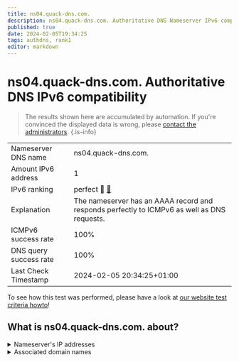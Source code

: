 ```yaml
---
title: ns04.quack-dns.com.
description: ns04.quack-dns.com. Authoritative DNS Nameserver IPv6 compatibility
published: true
date: 2024-02-05T19:34:25
tags: authdns, rank1
editor: markdown
---
```


# ns04.quack-dns.com. Authoritative DNS IPv6 compatibility

> The results shown here are accumulated by automation. If you're convinced the displayed data is wrong, please [contact the administrators](/howto/chat). 
{.is-info}




|   |   |
| - | - |
| Nameserver DNS name | ns04.quack-dns.com.
| Amount IPv6 address | 1
| IPv6 ranking | perfect :1st_place_medal: [🔗](/howto/ranking) |
| Explanation | The nameserver has an AAAA record and responds perfectly to ICMPv6 as well as DNS requests. |
| ICMPv6 success rate | 100%|
| DNS query success rate | 100% |
| Last Check Timestamp | 2024-02-05 20:34:25+01:00 |

To see how this test was performed, please have a look at [our website test criteria howto](/howto/testcriteria/authdns)!


## What is ns04.quack-dns.com. about?




<details>
<summary>Nameserver's IP addresses</summary>

2607:f740:e049:c::1

</details>



<details>
<summary>Associated domain names</summary>

duckduckgo.com

</details>
